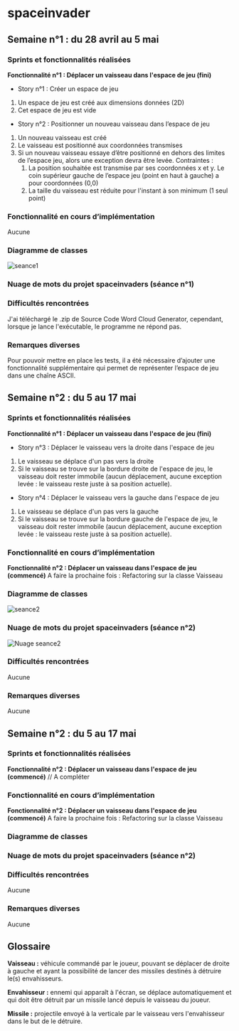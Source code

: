 # spaceinvader

## Semaine n°1 : du 28 avril au 5 mai

### Sprints et fonctionnalités réalisées

**Fonctionnalité n°1 : Déplacer un vaisseau dans l'espace de jeu (fini)**
- Story n°1 : Créer un espace de jeu
1. Un espace de jeu est créé aux dimensions données (2D) 
2. Cet espace de jeu est vide

- Story n°2 : Positionner un nouveau vaisseau dans l’espace de jeu
1. Un nouveau vaisseau est créé 
2. Le vaisseau est positionné aux coordonnées transmises 
3. Si un nouveau vaisseau essaye d’être positionné en dehors des limites de l’espace jeu, alors une exception devra être levée. 
Contraintes : 
    1. La position souhaitée est transmise par ses coordonnées x et y. Le coin supérieur gauche de l’espace jeu (point en haut à gauche) a pour coordonnées (0,0) 
    2. La taille du vaisseau est réduite pour l'instant à son minimum (1 seul point)


### Fonctionnalité en cours d’implémentation 

Aucune

### Diagramme de classes

![seance1](https://user-images.githubusercontent.com/75761047/117060332-143cff80-ad21-11eb-8d45-bfafbe28df01.gif)

### Nuage de mots du projet spaceinvaders (séance n°1)



### Difficultés rencontrées

J'ai téléchargé le .zip de Source Code Word Cloud Generator, cependant, lorsque je lance l'exécutable, le programme ne répond pas.

### Remarques diverses
Pour pouvoir mettre en place les tests, il a été nécessaire d’ajouter une fonctionnalité supplémentaire qui permet de représenter l’espace de jeu dans une chaîne ASCII.


## Semaine n°2 : du 5 au 17 mai

### Sprints et fonctionnalités réalisées

**Fonctionnalité n°1 : Déplacer un vaisseau dans l'espace de jeu (fini)**
- Story n°3 : Déplacer le vaisseau vers la droite dans l'espace de jeu
1. Le vaisseau se déplace d'un pas vers la droite 
2. Si le vaisseau se trouve sur la bordure droite de l'espace de jeu, le vaisseau doit rester immobile (aucun déplacement, aucune exception levée : le vaisseau reste juste à sa position actuelle).

- Story n°4 : Déplacer le vaisseau vers la gauche dans l'espace de jeu
1. Le vaisseau se déplace d'un pas vers la gauche 
2. Si le vaisseau se trouve sur la bordure gauche de l'espace de jeu, le vaisseau doit rester immobile (aucun déplacement, aucune exception levée : le vaisseau reste juste à sa position actuelle).

### Fonctionnalité en cours d’implémentation 
**Fonctionnalité n°2 : Déplacer un vaisseau dans l'espace de jeu (commencé)**
A faire la prochaine fois : Refactoring sur la classe Vaisseau 

### Diagramme de classes

![seance2](https://user-images.githubusercontent.com/75761047/118392759-7e1baa00-b63b-11eb-8fd5-2033bd1a4472.gif)

### Nuage de mots du projet spaceinvaders (séance n°2)

![Nuage seance2](https://user-images.githubusercontent.com/75761047/118392754-73611500-b63b-11eb-82fe-9663c5d02f04.png)

### Difficultés rencontrées
Aucune

### Remarques diverses
Aucune

## Semaine n°2 : du 5 au 17 mai

### Sprints et fonctionnalités réalisées
**Fonctionnalité n°2 : Déplacer un vaisseau dans l'espace de jeu (commencé)**
// A compléter


### Fonctionnalité en cours d’implémentation 
**Fonctionnalité n°2 : Déplacer un vaisseau dans l'espace de jeu (commencé)**
A faire la prochaine fois : Refactoring sur la classe Vaisseau 

### Diagramme de classes



### Nuage de mots du projet spaceinvaders (séance n°2)


### Difficultés rencontrées
Aucune

### Remarques diverses
Aucune


## Glossaire
**Vaisseau :** véhicule commandé par le joueur, pouvant se déplacer de droite à gauche et ayant la possibilité de lancer des missiles destinés à détruire le(s) envahisseurs.

**Envahisseur :** ennemi qui apparaît à l'écran, se déplace automatiquement et qui doit être détruit par un missile lancé depuis le vaisseau du joueur.

**Missile :** projectile envoyé à la verticale par le vaisseau vers l'envahisseur dans le but de le détruire.

